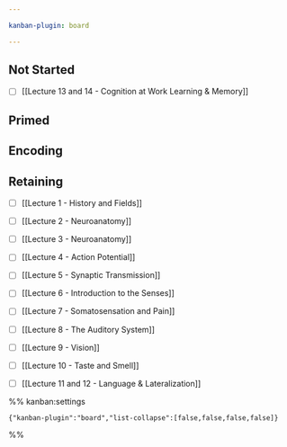 ```yaml
---

kanban-plugin: board

---
```


## Not Started

- [ ] [[Lecture 13 and 14 - Cognition at Work Learning & Memory]]


## Primed



## Encoding



## Retaining

- [ ] [[Lecture 1 - History and Fields]]
- [ ] [[Lecture 2 - Neuroanatomy]]
- [ ] [[Lecture 3 - Neuroanatomy]]
- [ ] [[Lecture 4 - Action Potential]]
- [ ] [[Lecture 5 - Synaptic Transmission]]
- [ ] [[Lecture 6 - Introduction to the Senses]]
- [ ] [[Lecture 7 - Somatosensation and Pain]]
- [ ] [[Lecture 8 - The Auditory System]]
- [ ] [[Lecture 9 - Vision]]
- [ ] [[Lecture 10 - Taste and Smell]]
- [ ] [[Lecture 11 and 12 - Language & Lateralization]]




%% kanban:settings
```
{"kanban-plugin":"board","list-collapse":[false,false,false,false]}
```
%%